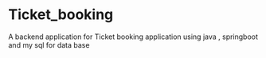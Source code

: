 # Ticket_booking
A backend application for Ticket booking application  using java , springboot and my sql for data base
